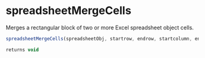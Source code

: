 # spreadsheetMergeCells

 Merges a rectangular block of two or more Excel spreadsheet object cells.

```javascript
spreadsheetMergeCells(spreadsheetObj, startrow, endrow, startcolumn, endcolumn)
```

```javascript
returns void
```

